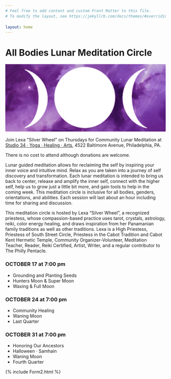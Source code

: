 ```yaml
---
# Feel free to add content and custom Front Matter to this file.
# To modify the layout, see https://jekyllrb.com/docs/themes/#overriding-theme-defaults

layout: home
---
```


# All Bodies Lunar Meditation Circle

![tripple moon logo](images/tripple-moon-purple-banner.png)

Join Lexa "Silver Wheel" on Thursdays for Community Lunar Meditation at [Studio 34 · Yoga · Healing · Arts](https://studio34yoga.com), 4522 Baltimore Avenue, Philadelphia, PA.

There is no cost to attend although donations are welcome. 

Lunar guided meditation allows for reclaiming the self by inspiring your inner voice and intuitive mind. Relax as you are taken into a journey of self discovery and transformation. Each lunar meditation is intended to bring us back to center, release and amplify the inner self, connect with the higher self, help us to grow just a little bit more, and gain tools to help in the coming week. This meditation circle is inclusive for all bodies, genders, orientations, and abilities. Each session will last about an hour including time for sharing and discussion.

This meditation circle is hosted by Lexa “Silver Wheel”, a recognized priestess, whose compassion-based practice uses tarot, crystals, astrology, reiki, color energy healing, and draws inspiration from her Panamanian family traditions as well as other traditions. Lexa is a High Priestess, Priestess of South Street Circle, Priestess in the Cabot Tradition and Cabot Kent Hermetic Temple, Community Organizer-Volunteer, Meditation Teacher, Reader, Reiki Certified, Artist, Writer, and a regular contributor to The Philly Pentacle.

### OCTOBER 17 at 7:00 pm

* Grounding and Planting Seeds
* Hunters Moon & Super Moon
* Waxing  & Full Moon

### OCTOBER  24 at 7:00 pm

* Community Healing 
* Waning Moon
* Last Quarter

### OCTOBER  31 at 7:00 pm

* Honoring Our Ancestors 
* Halloween · Samhain
* Waning Moon
* Fourth Quarter 

{% include Form2.html %}
